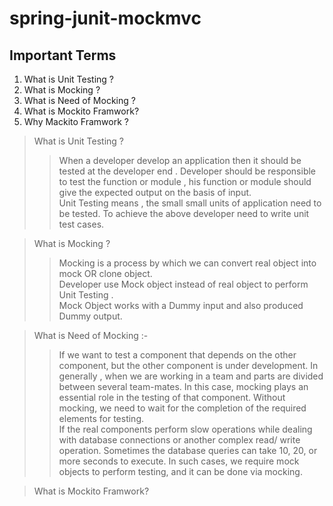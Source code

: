 # spring-junit-mockmvc

Important Terms
----
1. What is Unit Testing ?
2. What is Mocking ?
3. What is Need of Mocking ?
3. What is Mockito Framwork?
4. Why Mackito Framwork ?

>What is Unit Testing ?
>> When a developer develop an application then it should be tested at the developer end . Developer should be responsible to test the function or module ,
 his function or module should give the expected output on the basis of input.</br>
>> Unit Testing means , the small small units of application need to be tested.
>> To achieve the above developer need to write unit test cases.</br>

> What is Mocking ?
>> Mocking is a process by which we can convert real object into mock OR clone object.</br>
>> Developer use Mock object instead of real object to perform Unit Testing .</br>
>> Mock Object works with a Dummy input and also produced Dummy output.</br>

> What is Need of Mocking :- 
>> If we want to test a component that depends on the other component, but the other component is under development. In generally , when we are working in a team and parts are divided between several team-mates. In this case, mocking plays an essential role in the testing of that component. Without mocking, we need to wait for the completion of the required elements for testing.</br>
>> If the real components perform slow operations while dealing with database connections or another complex read/ write operation. Sometimes the database queries can take 10, 20, or more seconds to execute. In such cases, we require mock objects to perform testing, and it can be done via mocking.</br>

> What is Mockito Framwork?
>>
